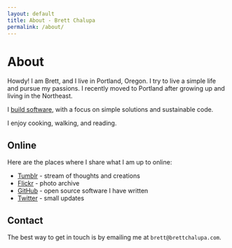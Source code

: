 ```yaml
---
layout: default
title: About - Brett Chalupa
permalink: /about/
---
```


# About

Howdy! I am Brett, and I live in Portland, Oregon. I try to live a
simple life and pursue my passions. I recently moved to Portland after
growing up and living in the Northeast.

I [build software](/hire/), with a focus on simple solutions and
sustainable code.

I enjoy cooking, walking, and reading.

## Online

Here are the places where I share what I am up to online:

- [Tumblr](https://brettchalupa.tumblr.com) - stream of thoughts and
  creations
- [Flickr](https://www.flickr.com/photos/brettchalupa/) - photo archive
- [GitHub](https://github.com/brettchalupa) - open source software I
  have written
- [Twitter](https://twitter.com/brettchalupa) - small updates

## Contact

The best way to get in touch is by emailing me at
`brett@brettchalupa.com`.

